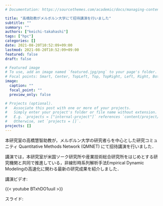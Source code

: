 ```yaml
---
# Documentation: https://sourcethemes.com/academic/docs/managing-content/

title: "高橋助教がメルボルン大学にて招待講演を行いました"
subtitle: ""
summary: ""
authors: ["keichi-takahashi"]
tags: ["hpc"]
categories: []
date: 2021-08-20T10:52:09+09:00
lastmod: 2021-08-20T10:52:09+09:00
featured: false
draft: false

# Featured image
# To use, add an image named `featured.jpg/png` to your page's folder.
# Focal points: Smart, Center, TopLeft, Top, TopRight, Left, Right, BottomLeft, Bottom, BottomRight.
image:
  caption: ""
  focal_point: ""
  preview_only: false

# Projects (optional).
#   Associate this post with one or more of your projects.
#   Simply enter your project's folder or file name without extension.
#   E.g. `projects = ["internal-project"]` references `content/project/deep-learning/index.md`.
#   Otherwise, set `projects = []`.
projects: []
---
```


本研究室の高橋慧智助教が，メルボルン大学の研究者らを中心とした研究コミュニティ
Quantitative Methods Network (QMNET) にて招待講演を行いました．

講演では，本研究室が米国ソーク研究所や産業技術総合研究所をはじめとする研究機関と共同で推進している，非線形時系列解析手法Empirical Dynamic Modelingの高速化に関わる最新の研究成果を紹介しました．

講演ビデオ:

{{< youtube BTxhDO1uuiI >}}

スライド:

<script async class="speakerdeck-embed" data-id="542b4b94beac49409b31fe31cc2764df" data-ratio="1.77777777777778" src="//speakerdeck.com/assets/embed.js"></script>
